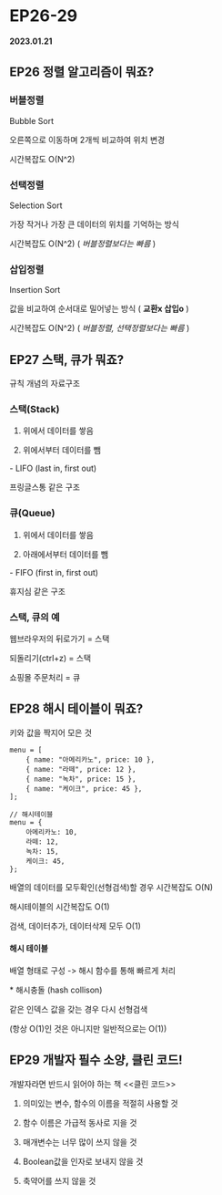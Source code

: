 # EP26-29

**2023.01.21**

## EP26 정렬 알고리즘이 뭐죠?

### 버블정렬

Bubble Sort

오른쪽으로 이동하며 2개씩 비교하여 위치 변경

시간복잡도 O(N^2)

### 선택정렬

Selection Sort

가장 작거나 가장 큰 데이터의 위치를 기억하는 방식

시간복잡도 O(N^2) ( _버블정렬보다는 빠름_ )

### 삽입정렬

Insertion Sort

값을 비교하여 순서대로 밀어넣는 방식 ( **교환x 삽입o** )

시간복잡도 O(N^2) ( _버블정렬, 선택정렬보다는 빠름_ )

## EP27 스택, 큐가 뭐죠?

규칙 개념의 자료구조

### 스택(Stack)

1. 위에서 데이터를 쌓음

2. 위에서부터 데이터를 뺌

\- LIFO (last in, first out)

프링글스통 같은 구조

### 큐(Queue)

1. 위에서 데이터를 쌓음

2. 아래에서부터 데이터를 뺌

\- FIFO (first in, first out)

휴지심 같은 구조

### 스택, 큐의 예

웹브라우저의 뒤로가기 = 스택

되돌리기(ctrl+z) = 스택

쇼핑몰 주문처리 = 큐

## EP28 해시 테이블이 뭐죠?

키와 값을 짝지어 모은 것

```
menu = [
	{ name: "아메리카노", price: 10 },
    { name: "라떼", price: 12 },
    { name: "녹차", price: 15 },
    { name: "케이크", price: 45 },
];

// 해시테이블
menu = {
	아메리카노: 10,
    라떼: 12,
    녹차: 15,
    케이크: 45,
};
```

배열의 데이터를 모두확인(선형검색)할 경우 시간복잡도 O(N)

해시테이블의 시간복잡도 O(1)

검색, 데이터추가, 데이터삭제 모두 O(1)

#### 해시 테이블

배열 형태로 구성 -> 해시 함수를 통해 빠르게 처리

\* 해시충돌 (hash collison)

같은 인덱스 값을 갖는 경우 다시 선형검색

(항상 O(1)인 것은 아니지만 일반적으로는 O(1))

## EP29 개발자 필수 소양, 클린 코드!

개발자라면 반드시 읽어야 하는 책 <<클린 코드>>

1. 의미있는 변수, 함수의 이름을 적절히 사용할 것

2. 함수 이름은 가급적 동사로 지을 것

3. 매개변수는 너무 많이 쓰지 않을 것

4. Boolean값을 인자로 보내지 않을 것

5. 축약어를 쓰지 않을 것
